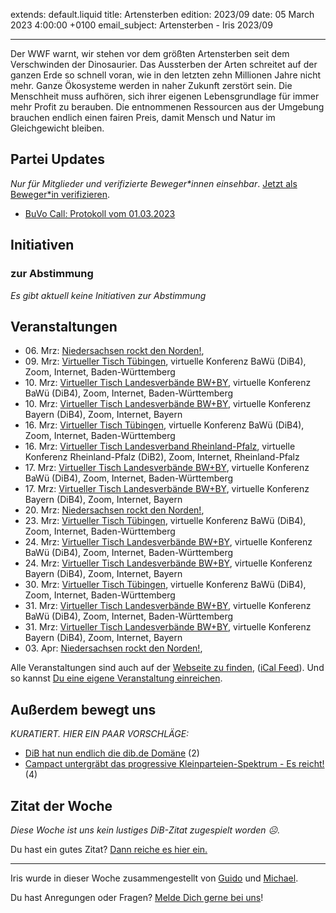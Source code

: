 
extends: default.liquid
title: Artensterben
edition: 2023/09
date: 05 March 2023 4:00:00 +0100
email_subject: Artensterben - Iris 2023/09

---
Der WWF warnt, wir stehen vor dem größten Artensterben seit dem Verschwinden der Dinosaurier. Das Aussterben der Arten schreitet auf der ganzen Erde so schnell voran, wie in den letzten zehn Millionen Jahre nicht mehr. Ganze Ökosysteme werden in naher Zukunft zerstört sein. Die Menschheit muss aufhören, sich ihrer eigenen Lebensgrundlage für immer mehr Profit zu berauben. Die entnommenen Ressourcen aus der Umgebung brauchen endlich einen fairen Preis, damit Mensch und Natur im Gleichgewicht bleiben. 


## Partei Updates

_Nur für Mitglieder und verifizierte Beweger\*innen einsehbar_. [Jetzt als Beweger\*in verifizieren](https://bewegung.jetzt/bewegerin-werden/).

 - [BuVo Call: Protokoll vom 01.03.2023](https://marktplatz.bewegung.jetzt/t/buvo-call-protokoll-vom-01-03-2023/39877)

## Initiativen

### zur Abstimmung
_Es gibt aktuell keine Initiativen zur Abstimmung_

## Veranstaltungen

 - 06.&nbsp;Mrz: [Niedersachsen rockt den Norden!](https://bewegung.jetzt/events/niedersachsen-call-2023-03-06/), 
 - 09.&nbsp;Mrz: [Virtueller Tisch Tübingen](https://bewegung.jetzt/events/virtueller-tisch-tuebingen-2023-03-09/), virtuelle Konferenz BaWü (DiB4), Zoom, Internet, Baden-Württemberg
 - 10.&nbsp;Mrz: [Virtueller Tisch Landesverbände BW+BY](https://bewegung.jetzt/events/virtueller-tisch-landesverbaende-bwby-3-2023-03-10/), virtuelle Konferenz BaWü (DiB4), Zoom, Internet, Baden-Württemberg
 - 10.&nbsp;Mrz: [Virtueller Tisch Landesverbände BW+BY](https://bewegung.jetzt/events/virtueller-tisch-landesverbaende-bwby-2-2023-03-10/), virtuelle Konferenz Bayern (DiB4), Zoom, Internet, Bayern
 - 16.&nbsp;Mrz: [Virtueller Tisch Tübingen](https://bewegung.jetzt/events/virtueller-tisch-tuebingen-2023-03-16/), virtuelle Konferenz BaWü (DiB4), Zoom, Internet, Baden-Württemberg
 - 16.&nbsp;Mrz: [Virtueller Tisch Landesverband Rheinland-Pfalz](https://bewegung.jetzt/events/virtueller-tisch-landesverband-rheinland-pfalz-2023-03-16/), virtuelle Konferenz Rheinland-Pfalz (DiB2), Zoom, Internet, Rheinland-Pfalz
 - 17.&nbsp;Mrz: [Virtueller Tisch Landesverbände BW+BY](https://bewegung.jetzt/events/virtueller-tisch-landesverbaende-bwby-3-2023-03-17/), virtuelle Konferenz BaWü (DiB4), Zoom, Internet, Baden-Württemberg
 - 17.&nbsp;Mrz: [Virtueller Tisch Landesverbände BW+BY](https://bewegung.jetzt/events/virtueller-tisch-landesverbaende-bwby-2-2023-03-17/), virtuelle Konferenz Bayern (DiB4), Zoom, Internet, Bayern
 - 20.&nbsp;Mrz: [Niedersachsen rockt den Norden!](https://bewegung.jetzt/events/niedersachsen-call-2023-03-20/), 
 - 23.&nbsp;Mrz: [Virtueller Tisch Tübingen](https://bewegung.jetzt/events/virtueller-tisch-tuebingen-2023-03-23/), virtuelle Konferenz BaWü (DiB4), Zoom, Internet, Baden-Württemberg
 - 24.&nbsp;Mrz: [Virtueller Tisch Landesverbände BW+BY](https://bewegung.jetzt/events/virtueller-tisch-landesverbaende-bwby-3-2023-03-24/), virtuelle Konferenz BaWü (DiB4), Zoom, Internet, Baden-Württemberg
 - 24.&nbsp;Mrz: [Virtueller Tisch Landesverbände BW+BY](https://bewegung.jetzt/events/virtueller-tisch-landesverbaende-bwby-2-2023-03-24/), virtuelle Konferenz Bayern (DiB4), Zoom, Internet, Bayern
 - 30.&nbsp;Mrz: [Virtueller Tisch Tübingen](https://bewegung.jetzt/events/virtueller-tisch-tuebingen-2023-03-30/), virtuelle Konferenz BaWü (DiB4), Zoom, Internet, Baden-Württemberg
 - 31.&nbsp;Mrz: [Virtueller Tisch Landesverbände BW+BY](https://bewegung.jetzt/events/virtueller-tisch-landesverbaende-bwby-3-2023-03-31/), virtuelle Konferenz BaWü (DiB4), Zoom, Internet, Baden-Württemberg
 - 31.&nbsp;Mrz: [Virtueller Tisch Landesverbände BW+BY](https://bewegung.jetzt/events/virtueller-tisch-landesverbaende-bwby-2-2023-03-31/), virtuelle Konferenz Bayern (DiB4), Zoom, Internet, Bayern
 - 03.&nbsp;Apr: [Niedersachsen rockt den Norden!](https://bewegung.jetzt/events/niedersachsen-call-2023-04-03/),
 
Alle Veranstaltungen sind auch auf der [Webseite zu finden](https://bewegung.jetzt/veranstaltungen/), ([iCal Feed](https://bewegung.jetzt/?ical=1)). Und so kannst [Du eine eigene Veranstaltung einreichen](https://marktplatz.bewegung.jetzt/t/eine-veranstaltung-auf-der-webseite-einreichen/21379).


## Außerdem bewegt uns

_KURATIERT. HIER EIN PAAR VORSCHLÄGE:_
 - [DiB hat nun endlich die dib.de Domäne](https://marktplatz.bewegung.jetzt/t/dib-hat-nun-endlich-die-dib-de-domaene/39876) (2)
 - [Campact untergräbt das progressive Kleinparteien-Spektrum - Es reicht!](https://marktplatz.bewegung.jetzt/t/campact-untergraebt-das-progressive-kleinparteien-spektrum-es-reicht/39873) (4)


## Zitat der Woche
_Diese Woche ist uns kein lustiges DiB-Zitat zugespielt worden ☹._

Du hast ein gutes Zitat? [Dann reiche es hier ein.](https://marktplatz.bewegung.jetzt/t/fortsetzung-lustige-dib-zitate/24431)


---

Iris wurde in dieser Woche zusammengestellt von [Guido](https://marktplatz.bewegung.jetzt/u/Guido/) und [Michael](https://marktplatz.bewegung.jetzt/u/MichaelVoss/).

Du hast Anregungen oder Fragen? [Melde Dich gerne bei uns](https://marktplatz.bewegung.jetzt/t/neu-iris-die-woechtliche-zusammenfasssung-zum-sonntagsbrunch/10990)!


